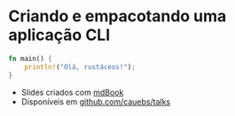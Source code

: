 # Criando e empacotando uma aplicação CLI

```rust
fn main() {
    println!("Olá, rustáceos!");
}
```

- Slides criados com [mdBook](https://github.com/rust-lang-nursery/mdbook)
- Disponíveis em [github.com/cauebs/talks](https://github.com/cauebs/talks)
